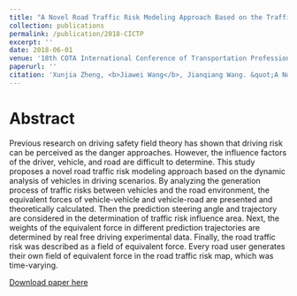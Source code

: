 ```yaml
---
title: "A Novel Road Traffic Risk Modeling Approach Based on the Traffic Safety Field Concept"
collection: publications
permalink: /publication/2018-CICTP
excerpt: ''
date: 2018-06-01
venue: '18th COTA International Conference of Transportation Professionals (CICTP)'
paperurl: ''
citation: 'Xunjia Zheng, <b>Jiawei Wang</b>, Jianqiang Wang. &quot;A Novel Road Traffic Risk Modeling Approach Based on the Traffic Safety Field Concept&quot;. <i>18th COTA International Conference of Transportation Professionals (CICTP)</i>, 2018. (<b>Best Paper Award</b>)'
---
```

Abstract
===
Previous research on driving safety field theory has shown that driving risk can be perceived as the danger approaches. However, the influence factors of the driver, vehicle, and road are difficult to determine. This study proposes a novel road traffic risk modeling approach based on the dynamic analysis of vehicles in driving scenarios. By analyzing the generation process of traffic risks between vehicles and the road environment, the equivalent forces of vehicle-vehicle and vehicle-road are presented and theoretically calculated. Then the prediction steering angle and trajectory are considered in the determination of traffic risk influence area. Next, the weights of the equivalent force in different prediction trajectories are determined by real free driving experimental data. Finally, the road traffic risk was described as a field of equivalent force. Every road user generates their own field of equivalent force in the road traffic risk map, which was time-varying.

[Download paper here](https://wangjw18.github.io/files/2018-CICTP.pdf)